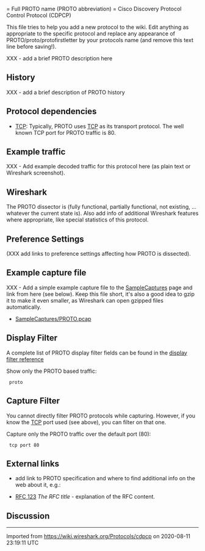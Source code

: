 \= Full PROTO name (PROTO abbreviation) = Cisco Discovery Protocol Control Protocol (CDPCP)

This file tries to help you add a new protocol to the wiki. Edit anything as appropriate to the specific protocol and replace any appearance of PROTO/proto/protofirstletter by your protocols name (and remove this text line before saving\!).

XXX - add a brief PROTO description here

## History

XXX - add a brief description of PROTO history

## Protocol dependencies

  - [TCP](/TCP): Typically, PROTO uses [TCP](/TCP) as its transport protocol. The well known TCP port for PROTO traffic is 80.

## Example traffic

XXX - Add example decoded traffic for this protocol here (as plain text or Wireshark screenshot).

## Wireshark

The PROTO dissector is (fully functional, partially functional, not existing, ... whatever the current state is). Also add info of additional Wireshark features where appropriate, like special statistics of this protocol.

## Preference Settings

(XXX add links to preference settings affecting how PROTO is dissected).

## Example capture file

XXX - Add a simple example capture file to the [SampleCaptures](/SampleCaptures) page and link from here (see below). Keep this file short, it's also a good idea to gzip it to make it even smaller, as Wireshark can open gzipped files automatically.

  - [SampleCaptures/PROTO.pcap](uploads/__moin_import__/attachments/SampleCaptures/PROTO.pcap)

## Display Filter

A complete list of PROTO display filter fields can be found in the [display filter reference](http://www.wireshark.org/docs/dfref/protofirstletter/proto.html)

Show only the PROTO based traffic:

``` 
 proto 
```

## Capture Filter

You cannot directly filter PROTO protocols while capturing. However, if you know the [TCP](/TCP) port used (see above), you can filter on that one.

Capture only the PROTO traffic over the default port (80):

``` 
 tcp port 80 
```

## External links

  - add link to PROTO specification and where to find additional info on the web about it, e.g.:

  - [RFC 123](http://www.ietf.org/rfc/rfc123.txt) *The RFC title* - explanation of the RFC content.

## Discussion

---

Imported from https://wiki.wireshark.org/Protocols/cdpcp on 2020-08-11 23:19:11 UTC

